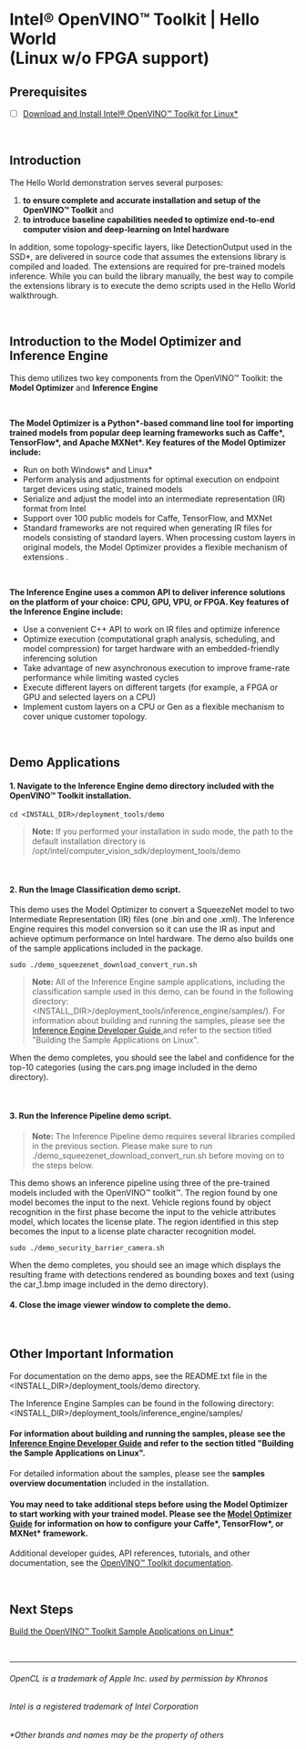 

# Intel® OpenVINO™ Toolkit | Hello World <br>(Linux w/o FPGA support)

## Prerequisites

- [ ] [Download and Install Intel® OpenVINO™ Toolkit for Linux*](https://github.com/hunnel/openVINO_install_guide_linux_without_FPGA/blob/master/readme.md)<br>

<br>

## Introduction

The Hello World demonstration serves several purposes:
<ol>
	<li><strong>to ensure complete and accurate installation and setup of the OpenVINO™ Toolkit</strong> and</li>
	<li><strong>to introduce baseline capabilities needed to optimize end-to-end computer vision and deep-learning on Intel hardware</strong></li>
</ol>

In addition, some topology-specific layers, like DetectionOutput used in the SSD*, are delivered in source code that assumes the extensions library is compiled and loaded. The extensions are required for pre-trained models inference. While you can build the library manually, the best way to compile the extensions library is to execute the demo scripts used in the Hello World walkthrough.

<br>

## Introduction to the **Model Optimizer** and **Inference Engine**

This demo utilizes two key components from the OpenVINO™ Toolkit: the **Model Optimizer** and **Inference Engine**

<br>

<strong>The Model Optimizer is a Python*-based command line tool for importing trained models from popular deep learning frameworks such as Caffe*, TensorFlow*, and Apache MXNet*. Key features of the Model Optimizer include:</strong>


<ul>
<li>Run on both Windows* and Linux*</li>
<li>Perform analysis and adjustments for optimal execution on endpoint target devices using static, trained models</li>
<li>Serialize and adjust the model into an intermediate representation (IR) format from Intel</li>
<li>Support over 100 public models for Caffe, TensorFlow, and MXNet</li>
<li>Standard frameworks are not required when generating IR files for models consisting of standard layers. When processing custom layers in original models, the Model Optimizer provides a flexible mechanism of extensions .</li>
</ul>

<br>

<strong>The Inference Engine uses a common API to deliver inference solutions on the platform of your choice: CPU, GPU, VPU, or FPGA. Key features of the Inference Engine include:</strong>


<ul>
	<li>Use a convenient C++ API to work on IR files and optimize inference</li>
	<li>Optimize execution (computational graph analysis, scheduling, and model compression) for target hardware with an embedded-friendly inferencing solution</li>
	<li>Take advantage of new asynchronous execution to improve frame-rate performance while limiting wasted cycles</li>
<li>Execute different layers on different targets (for example, a FPGA or GPU and selected layers on a CPU)</li>
<li>Implement custom layers on a CPU or Gen as a flexible mechanism to cover unique customer topology.</li>


</ul>

<br>

## Demo Applications

#### 1. Navigate to the Inference Engine demo directory included with the OpenVINO™ Toolkit installation.<br>

	cd <INSTALL_DIR>/deployment_tools/demo

> **Note:** If you performed your installation in sudo mode, the path to the default installation directory is /opt/intel/computer_vision_sdk/deployment_tools/demo

<br>

#### 2. Run the Image Classification demo script.

This demo uses the Model Optimizer to convert a SqueezeNet model to two Intermediate Representation (IR) files (one .bin and one .xml). The Inference Engine requires this model conversion so it can use the IR as input and achieve optimum performance on Intel hardware. The demo also builds one of the sample applications included in the package.<br>

	sudo ./demo_squeezenet_download_convert_run.sh

> **Note:** All of the Inference Engine sample applications, including the classification sample used in this demo, can be found in the following directory: <INSTALL_DIR>/deployment_tools/inference_engine/samples/). For information about building and running the samples, please see the [Inference Engine Developer Guide ](https://software.intel.com/en-us/articles/OpenVINO-InferEngine) and refer to the section titled "Building the Sample Applications on Linux".


When the demo completes, you should see the label and confidence for the top-10 categories (using the cars.png image included in the demo directory).

<br>

#### 3. Run the Inference Pipeline demo script.

>**Note:** The Inference Pipeline demo requires several libraries compiled in the previous section. Please make sure to run ./demo_squeezenet_download_convert_run.sh before moving on to the steps below.


This demo shows an inference pipeline using three of the pre-trained models included with the OpenVINO™ toolkit™. The region found by one model becomes the input to the next. Vehicle regions found by object recognition in the first phase become the input to the vehicle attributes model, which locates the license plate. The region identified in this step becomes the input to a license plate character recognition model.<br>

	sudo ./demo_security_barrier_camera.sh

When the demo completes, you should see an image which displays the resulting frame with detections rendered as bounding boxes and text (using the car_1.bmp image included in the demo directory).

#### 4. Close the image viewer window to complete the demo.

<br>

## Other Important Information


For documentation on the demo apps, see the README.txt file in the <INSTALL_DIR>/deployment_tools/demo directory.

The Inference Engine Samples can be found in the following directory: <INSTALL_DIR>/deployment_tools/inference_engine/samples/

#### For information about building and running the samples, please see the [Inference Engine Developer Guide](https://software.intel.com/en-us/articles/OpenVINO-InferEngine) and refer to the section titled "Building the Sample Applications on Linux".

For detailed information about the samples, please see the <strong>samples overview documentation</strong> included in the installation.

#### You may need to take additional steps before using the Model Optimizer to start working with your trained model. Please see the [Model Optimizer Guide](https://software.intel.com/en-us/articles/OpenVINO-ModelOptimizer) for information on how to configure your Caffe*, TensorFlow*, or MXNet* framework.

Additional developer guides, API references, tutorials, and other documentation, see the [OpenVINO™ Toolkit documentation](https://software.intel.com/en-us/openvino-toolkit/documentation/featured).

<br>

## Next Steps

[Build the OpenVINO™ Toolkit Sample Applications on Linux*](https://github.com/hunnel/openVINO_install_guide_linux_without_FPGA/blob/master/build_sample_apps_linux.md)

<br>


***

###### OpenCL is a trademark of Apple Inc. used by permission by Khronos   
###### Intel is a registered trademark of Intel Corporation
###### &ast;Other brands and names may be the property of others
